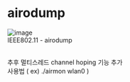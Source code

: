 # airodump

![image](https://user-images.githubusercontent.com/60957575/106087181-cd120200-6166-11eb-91e4-f0768e7b2123.png)
<br>
IEEE802.11 - airodump 

<br>
추후 멀티스레드 channel hoping 기능 추가
<br>사용법
( ex)  ./airmon wlan0 )

